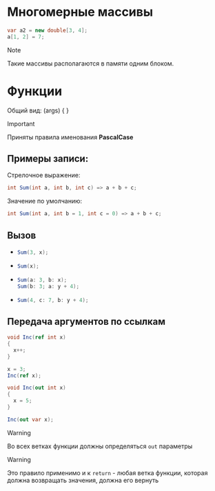 # Многомерные массивы

```cs
var a2 = new double[3, 4];
a[1, 2] = 7;
```

> [!NOTE]
> Такие массивы располагаются в памяти одним блоком.

# Функции

Общий вид:
<ReturnType> <FunctionName>(args) { <Body> }

> [!IMPORTANT]
> Приняты правила именования **PascalCase**

## Примеры записи:

Стрелочное выражение:
```cs
int Sum(int a, int b, int c) => a + b + c;
```

Значение по умолчанию:
```cs
int Sum(int a, int b = 1, int c = 0) => a + b + c;
```

## Вызов

- ```cs
  Sum(3, x);
  ```
- ```cs
  Sum(x);
  ```
- ```cs
  Sum(a: 3, b: x);
  Sum(b: 3; a: y + 4);
  ```
- ```cs
  Sum(4, c: 7, b: y + 4);
  ```

## Передача аргументов по ссылкам

```cs
void Inc(ref int x)
{
  x++;
}

x = 3;
Inc(ref x);
```

```cs
void Inc(out int x)
{
  x = 5;
}

Inc(out var x);
```

> [!WARNING]
> Во всех ветках функции должны определяться ```out``` параметры

> [!WARNING]
> Это правило применимо и к ```return``` - любая ветка функции, которая должна возвращать значения, должна его вернуть
